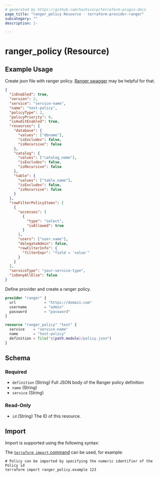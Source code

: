 ```yaml
---
# generated by https://github.com/hashicorp/terraform-plugin-docs
page_title: "ranger_policy Resource - terraform-provider-ranger"
subcategory: ""
description: |-

---
```


# ranger_policy (Resource)

## Example Usage

Create json file with ranger policy.
[Ranger swagger](https://ranger.apache.org/apidocs/ui/index.html#/) may be helpful for that.

```json title="policy.json"
{
  "isEnabled": true,
  "version": 2,
  "service": "service-name",
  "name": "test-policy",
  "policyType": 2,
  "policyPriority": 0,
  "isAuditEnabled": true,
  "resources": {
    "database": {
      "values": ["dbname"],
      "isExcludes": false,
      "isRecursive": false
    },
    "catalog": {
      "values": ["catalog_name"],
      "isExcludes": false,
      "isRecursive": false
    },
    "table": {
      "values": ["table_name"],
      "isExcludes": false,
      "isRecursive": false
    }
  },
  "rowFilterPolicyItems": [
    {
      "accesses": [
        {
          "type": "select",
          "isAllowed": true
        }
      ],
      "users": ["user.name"],
      "delegateAdmin": false,
      "rowFilterInfo": {
        "filterExpr": "field = 'value'"
      }
    }
  ],
  "serviceType": "your-service-type",
  "isDenyAllElse": false
}
```

Define provider and create a ranger policy.

```terraform
provider "ranger" {
  url             = "https://domain.com"
  username        = "admin"
  password        = "password"
}

resource "ranger_policy" "test" {
  service    = "service-name"
  name       = "test-policy"
  definition = file("${path.module}/policy.json")
}
```

<!-- schema generated by tfplugindocs -->
## Schema

### Required

- `definition` (String) Full JSON body of the Ranger policy definition
- `name` (String)
- `service` (String)

### Read-Only

- `id` (String) The ID of this resource.

## Import

Import is supported using the following syntax:

The [`terraform import` command](https://developer.hashicorp.com/terraform/cli/commands/import) can be used, for example:

```shell
# Policy can be imported by specifying the numeric identifier of the Policy id
terraform import ranger_policy.example 123
```
